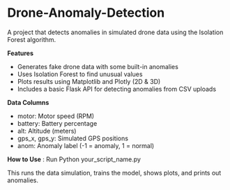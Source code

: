 # Drone-Anomaly-Detection
A project that detects anomalies in simulated drone data using the Isolation Forest algorithm.

**Features**
* Generates fake drone data with some built-in anomalies
* Uses Isolation Forest to find unusual values
* Plots results using Matplotlib and Plotly (2D & 3D)
* Includes a basic Flask API for detecting anomalies from CSV uploads

**Data Columns**
* motor: Motor speed (RPM)
* battery: Battery percentage
* alt: Altitude (meters)
* gps_x, gps_y: Simulated GPS positions
* anom: Anomaly label (-1 = anomaly, 1 = normal)

**How to Use** :
Run Python your_script_name.py

This runs the data simulation, trains the model, shows plots, and prints out anomalies.
